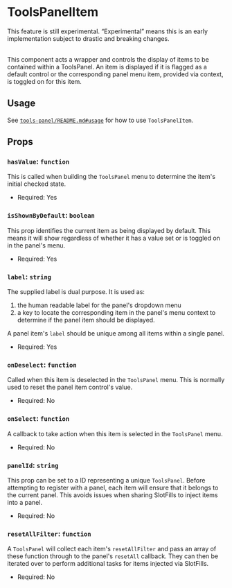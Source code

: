 # ToolsPanelItem

<div class="callout callout-alert">
This feature is still experimental. “Experimental” means this is an early
implementation subject to drastic and breaking changes.
</div>
<br />

This component acts a wrapper and controls the display of items to be contained
within a ToolsPanel. An item is displayed if it is flagged as a default control
or the corresponding panel menu item, provided via context, is toggled on for
this item.

## Usage

See [`tools-panel/README.md#usage`](/packages/components/src/tools-panel/tools-panel/)
for how to use `ToolsPanelItem`.

## Props

### `hasValue`: `function`

This is called when building the `ToolsPanel` menu to determine the item's
initial checked state.

-   Required: Yes

### `isShownByDefault`: `boolean`

This prop identifies the current item as being displayed by default. This means
it will show regardless of whether it has a value set or is toggled on in the
panel's menu.

-   Required: Yes

### `label`: `string`

The supplied label is dual purpose.
It is used as:
1. the human readable label for the panel's dropdown menu
2. a key to locate the corresponding item in the panel's menu context to
determine if the panel item should be displayed.

A panel item's `label` should be unique among all items within a single panel.

-   Required: Yes

### `onDeselect`: `function`

Called when this item is deselected in the `ToolsPanel` menu. This is normally
used to reset the panel item control's value.

-   Required: No

### `onSelect`: `function`

A callback to take action when this item is selected in the `ToolsPanel` menu.

-   Required: No

### `panelId`: `string`

This prop can be set to a ID representing a unique `ToolsPanel`. Before
attempting to register with a panel, each item will ensure that it belongs to
the current panel. This avoids issues when sharing SlotFills to inject items
into a panel.

-   Required: No

### `resetAllFilter`: `function`

A `ToolsPanel` will collect each item's `resetAllFilter` and pass an array of
these function through to the panel's `resetAll` callback. They can then be
iterated over to perform additional tasks for items injected via SlotFills.

-   Required: No
